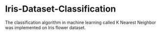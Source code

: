# Iris-Dataset-Classification
The classification algorithm in machine learning called K Nearest Neighbor was implemented on Iris flower dataset.
